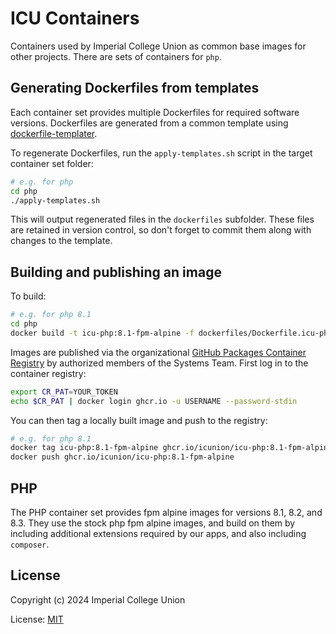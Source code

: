 ICU Containers
==============

Containers used by Imperial College Union as common base images for other projects. There are sets of containers for `php`.

## Generating Dockerfiles from templates

Each container set provides multiple Dockerfiles for required software versions. Dockerfiles are generated from a common template using [dockerfile-templater](https://github.com/bossm8/dockerfile-templater).

To regenerate Dockerfiles, run the `apply-templates.sh` script in the target container set folder:

```sh
# e.g. for php
cd php
./apply-templates.sh
```

This will output regenerated files in the `dockerfiles` subfolder. These files are retained in version control, so don't forget to commit them along with changes to the template.

## Building and publishing an image

To build:

```sh
# e.g. for php 8.1
cd php
docker build -t icu-php:8.1-fpm-alpine -f dockerfiles/Dockerfile.icu-php.8.1-fpm-alpine .
```

Images are published via the organizational [GitHub Packages Container Registry](https://docs.github.com/en/packages/working-with-a-github-packages-registry/working-with-the-container-registry) by authorized members of the Systems Team. First log in to the container registry:

```sh
export CR_PAT=YOUR_TOKEN
echo $CR_PAT | docker login ghcr.io -u USERNAME --password-stdin
```

You can then tag a locally built image and push to the registry:

```sh
# e.g. for php 8.1
docker tag icu-php:8.1-fpm-alpine ghcr.io/icunion/icu-php:8.1-fpm-alpine
docker push ghcr.io/icunion/icu-php:8.1-fpm-alpine
```

## PHP

The PHP container set provides fpm alpine images for versions 8.1, 8.2, and 8.3. They use the stock php fpm alpine images, and build on them by including additional extensions required by our apps, and also including `composer`.

## License

Copyright (c) 2024 Imperial College Union

License: [MIT](https://opensource.org/licenses/MIT)